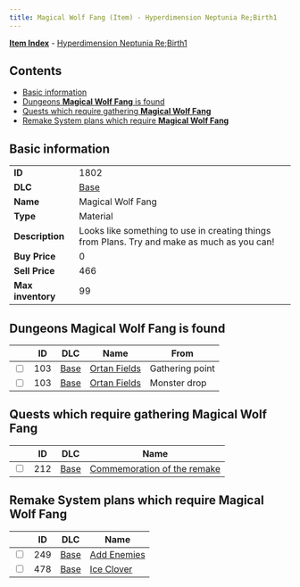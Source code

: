 ```yaml
---
title: Magical Wolf Fang (Item) - Hyperdimension Neptunia Re;Birth1
---
```


[**Item Index**](/neptunia/rb1/item/index.html) - [Hyperdimension Neptunia Re;Birth1](/neptunia/rb1)

## Contents

- [Basic information](#basic-information)
- [Dungeons **Magical Wolf Fang** is found](#dungeons-magical-wolf-fang-is-found)
- [Quests which require gathering **Magical Wolf Fang**](#quests-which-require-gathering-magical-wolf-fang)
- [Remake System plans which require **Magical Wolf Fang**](#remake-system-plans-which-require-magical-wolf-fang)

## Basic information

|   |   |
| -- | -- |
| **ID** | 1802 |
| **DLC** | [Base](/neptunia/rb1/dlc/1-base.html) |
| **Name** | Magical Wolf Fang |
| **Type** | Material |
| **Description** | Looks like something to use in creating things from Plans. Try and make as much as you can! |
| **Buy Price** | 0 |
| **Sell Price** | 466 |
| **Max inventory** | 99 |


## Dungeons **Magical Wolf Fang** is found

|    | ID | DLC | Name | From |
| -- | -- | --- | ---- | ---- |
| <input type="checkbox" id="rb1-dungeon-1-103" class="trackbox" /> | 103 | [Base](/neptunia/rb1/dlc/1-base.html) | [Ortan Fields](/neptunia/rb1/dungeon/1-103-ortan-fields.html) | Gathering point |
| <input type="checkbox" id="rb1-dungeon-1-103" class="trackbox" /> | 103 | [Base](/neptunia/rb1/dlc/1-base.html) | [Ortan Fields](/neptunia/rb1/dungeon/1-103-ortan-fields.html) | Monster drop |


## Quests which require gathering **Magical Wolf Fang**

|    | ID | DLC | Name |
| -- | -- | --- | ---- |
| <input type="checkbox" id="rb1-quest-1-212" class="trackbox" /> | 212 | [Base](/neptunia/rb1/dlc/1-base.html) | [Commemoration of the remake](/neptunia/rb1/quest/1-212-commemoration-of-the-remake.html) |


## Remake System plans which require **Magical Wolf Fang**

|    | ID | DLC | Name |
| -- | -- | --- | ---- |
| <input type="checkbox" id="rb1-quest-1-249" class="trackbox" /> | 249 | [Base](/neptunia/rb1/dlc/1-base.html) | [Add Enemies](/neptunia/rb1/quest/1-249-add-enemies.html) |
| <input type="checkbox" id="rb1-quest-1-478" class="trackbox" /> | 478 | [Base](/neptunia/rb1/dlc/1-base.html) | [Ice Clover](/neptunia/rb1/quest/1-478-ice-clover.html) |
